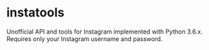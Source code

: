 # instatools
Unofficial API and tools for Instagram implemented with Python 3.6.x. Requires only your Instagram username and password.
